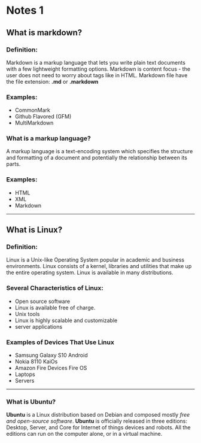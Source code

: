 # Notes 1

## What is markdown?
### Definition:
Markdown is a markup language that lets you write plain text documents with a few lightweight formatting options. Markdown is content focus - the user does not need to worry about tags like in HTML. 
Markdown file have the file extension: **.md** or **.markdown** 
### Examples:
- CommonMark
- Github Flavored (GFM) 
- MultiMarkdown
### What is a markup language?
A markup language is a text-encoding system which specifies the structure and formatting of a document and potentially the relationship between its parts.
### Examples:
- HTML
- XML
- Markdown

<hr>

## What is Linux?
### Definition:
Linux is a Unix-like Operating System popular in academic and business environments. Linux consists of a kernel, libraries and utilities that make up the entire operating system. Linux is available in many distributions. 
### Several Characteristics of Linux:
- Open source software
- Linux is available free of charge.
- Unix tools
- Linux is highly scalable and customizable
- server applications
### Examples of Devices That Use Linux
- Samsung Galaxy S10 Android
- Nokia 8110 KaiOs
- Amazon Fire Devices Fire OS
- Laptops
- Servers

<hr>

### What is Ubuntu?
**Ubuntu** is a Linux distribution based on Debian and composed mostly *free and open-source software*. **Ubuntu** is officially released in three editions: Desktop, Server, and Core for Internet of things devices and robots. All the editions can run on the computer alone, or in a virtual machine. 